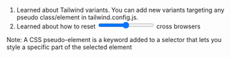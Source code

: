 1. Learned about Tailwind variants. You can add new variants targeting any pseudo class/element in tailwind.config.js.
2. Learned about how to reset <input type='range'> cross browsers

Note: A CSS pseudo-element is a keyword added to a selector that lets you style a specific part of the selected element
